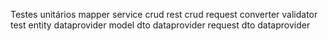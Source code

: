 Testes unitários
mapper
service crud
rest crud
request converter
validator test
entity dataprovider
model dto dataprovider
request dto dataprovider
